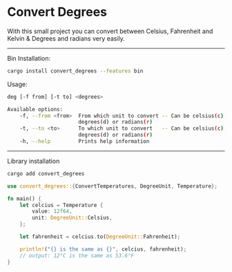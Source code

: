 # Convert Degrees

With this small project you can convert between Celsius, Fahrenheit and Kelvin & Degrees and radians very easily.

---------------------------------------------------

Bin Installation:
```bash
cargo install convert_degrees --features bin
```

Usage:
```bash
deg [-f from] [-t to] <degrees> 

Available options:
    -f, --from <from>  From which unit to convert -- Can be celsius(c), fahrenheit(f) kelvin(k),
                       degrees(d) or radians(r)
    -t, --to <to>      To which unit to convert   -- Can be celsius(c), fahrenheit(f) kelvin(k),
                       degrees(d) or radians(r)
    -h, --help         Prints help information
```

----------------------------------------------------

Library installation
```bash
cargo add convert_degrees
```

```rust
use convert_degrees::{ConvertTemperatures, DegreeUnit, Temperature};

fn main() {
    let celcius = Temperature {
        value: 12f64,
        unit: DegreeUnit::Celsius,
    };

    let fahrenheit = celcius.to(DegreeUnit::Fahrenheit);

    println!("{} is the same as {}", celcius, fahrenheit);
    // output: 12°C is the same as 53.6°F
}
```
